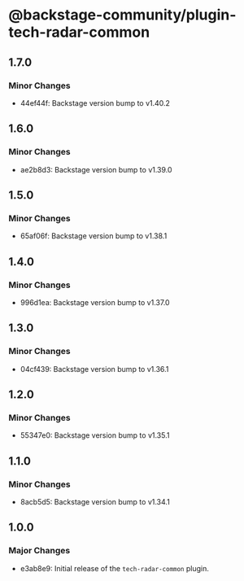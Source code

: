 # @backstage-community/plugin-tech-radar-common

## 1.7.0

### Minor Changes

- 44ef44f: Backstage version bump to v1.40.2

## 1.6.0

### Minor Changes

- ae2b8d3: Backstage version bump to v1.39.0

## 1.5.0

### Minor Changes

- 65af06f: Backstage version bump to v1.38.1

## 1.4.0

### Minor Changes

- 996d1ea: Backstage version bump to v1.37.0

## 1.3.0

### Minor Changes

- 04cf439: Backstage version bump to v1.36.1

## 1.2.0

### Minor Changes

- 55347e0: Backstage version bump to v1.35.1

## 1.1.0

### Minor Changes

- 8acb5d5: Backstage version bump to v1.34.1

## 1.0.0

### Major Changes

- e3ab8e9: Initial release of the `tech-radar-common` plugin.
